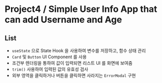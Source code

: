 # Project4 / Simple User Info App that can add Username and Age

## List

- `useState` 으로 State Hook 을 사용하여 변수를 저장하고, 함수 상태 관리
- `Card` 및 `Button` UI Component 를 사용
- 조건부 렌더링을 통하여 값이 입력되면 리스트 UI 를 화면에 보여줌
- `trim()` 사용하여 입력된 값의 유효성 검사
- 외부 영역을 클릭하거나 버튼을 클릭하면 사라지는 `ErrorModal` 구현
